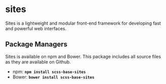 # sites
Sites is a lightweight and modular front-end framework for developing fast and powerful web interfaces.

## Package Managers
Sites is available on npm and Bower. This package includes all source files as they are available on Github.

- npm: **`npm install scss-base-sites`**
- Bower: **`bower install scss-base-sites`**
